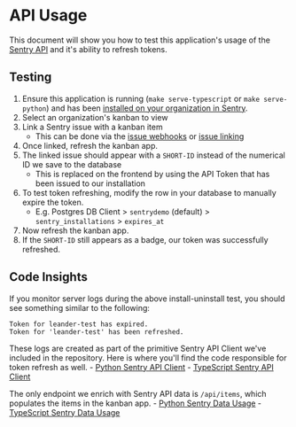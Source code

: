 # API Usage

This document will show you how to test this application's usage of the [Sentry API](https://docs.sentry.io/api/) and it's ability to refresh tokens.

## Testing

1. Ensure this application is running (`make serve-typescript` or `make serve-python`) and has been [installed on your organization in Sentry](../installation.md).
2. Select an organization's kanban to view
3. Link a Sentry issue with a kanban item
    - This can be done via the [issue webhooks](./event-webhooks.md#issue-webhooks) or [issue linking](../ui-components/issue-linking.md)
4. Once linked, refresh the kanban app.
5. The linked issue should appear with a `SHORT-ID` instead of the numerical ID we save to the database
    - This is replaced on the frontend by using the API Token that has been issued to our installation
6. To test token refreshing, modify the row in your database to manually expire the token.
    - E.g. Postgres DB Client > `sentrydemo` (default) > `sentry_installations` > `expires_at`
7. Now refresh the kanban app.
8. If the `SHORT-ID` still appears as a badge, our token was successfully refreshed.


## Code Insights

If you monitor server logs during the above install-uninstall test, you should see something similar to the following:

```
Token for leander-test has expired.
Token for 'leander-test' has been refreshed.
```

These logs are created as part of the primitive Sentry API Client we've included in the repository. Here is where you'll find the code responsible for token refresh as well.
    - [Python Sentry API Client](../backend-py/src/util/sentry_api_client.py)
    - [TypeScript Sentry API Client](../backend-ts/src/util/SentryAPIClient.ts)

The only endpoint we enrich with Sentry API data is `/api/items`, which populates the items in the kanban app.
    - [Python Sentry Data Usage](../backend-py/src/api/endpoints/items.py)
    - [TypeScript Sentry Data Usage](../backend-ts/src/api/items.ts)

